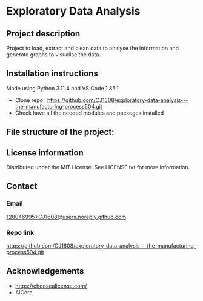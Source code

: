 # Exploratory Data Analysis


## Project description
Project to load, extract and clean data to analyse the information and generate graphs to visualise the data. 

## Installation instructions
Made using Python 3.11.4 and VS Code 1.85.1 

- Clone repo : https://github.com/CJ1608/exploratory-data-analysis---the-manufacturing-process504.git
- Check have all the needed modules and packages installed

## File structure of the project:


  
## License information
Distributed under the MIT License. See LICENSE.txt for more information. 

## Contact 
### Email
128046995+CJ1608@users.noreply.github.com 
### Repo link
https://github.com/CJ1608/exploratory-data-analysis---the-manufacturing-process504.git

## Acknowledgements
- https://choosealicense.com/
- AiCore
